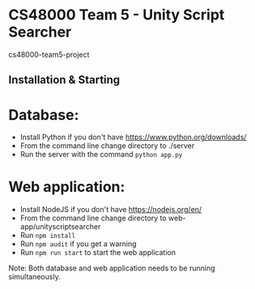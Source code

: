 # CS48000 Team 5 - Unity Script Searcher
cs48000-team5-project

## Installation & Starting

# Database:
* Install Python if you don't have https://www.python.org/downloads/
* From the command line change directory to ./server
* Run the server with the command `python app.py`

# Web application:
* Install NodeJS if you don't have https://nodejs.org/en/ 
* From the command line change directory to web-app/unityscriptsearcher
* Run `npm install`
* Run `npm audit` if you get a warning
* Run `npm run start` to start the web application

Note: Both database and web application needs to be running simultaneously.
